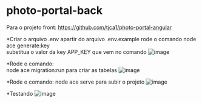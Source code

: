 # photo-portal-back
Para o projeto front:
https://github.com/tjca1/photo-portal-angular


 *Criar o arquivo .env apartir do 
	 arquivo .env.example rode o comando 
	 node ace generate:key  
	 substitua o valor da key APP_KEY que vem no comando
  ![image](https://user-images.githubusercontent.com/28515964/225892394-f9c90729-2b1c-465d-92a8-b72d6e6ce8c0.png)

 *Rode o comando:  
    node ace migration:run
	para criar as tabelas
 ![image](https://user-images.githubusercontent.com/28515964/225891745-8e3cd520-c28b-4c94-b2f9-d77c0802bdb3.png)

 *Rode o comando: 
 node ace serve
 para subir o projeto
![image](https://user-images.githubusercontent.com/28515964/225891873-ae0b1121-93ae-4098-a1c5-fca4b05a9691.png)

*Testando
![image](https://user-images.githubusercontent.com/28515964/225891909-cfde0fb5-ade1-4821-b9a1-6dd09d59bea4.png)